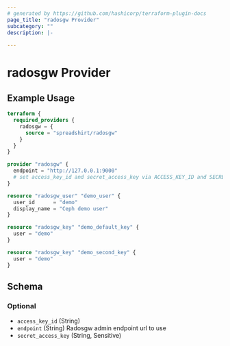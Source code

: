 ```yaml
---
# generated by https://github.com/hashicorp/terraform-plugin-docs
page_title: "radosgw Provider"
subcategory: ""
description: |-
  
---
```


# radosgw Provider



## Example Usage

```terraform
terraform {
  required_providers {
    radosgw = {
      source = "spreadshirt/radosgw"
    }
  }
}

provider "radosgw" {
  endpoint = "http://127.0.0.1:9000"
  # set access_key_id and secret_access_key via ACCESS_KEY_ID and SECRET_ACCESS_KEY env variables
}

resource "radosgw_user" "demo_user" {
  user_id      = "demo"
  display_name = "Ceph demo user"
}

resource "radosgw_key" "demo_default_key" {
  user = "demo"
}

resource "radosgw_key" "demo_second_key" {
  user = "demo"
}
```

<!-- schema generated by tfplugindocs -->
## Schema

### Optional

- `access_key_id` (String)
- `endpoint` (String) Radosgw admin endpoint url to use
- `secret_access_key` (String, Sensitive)
